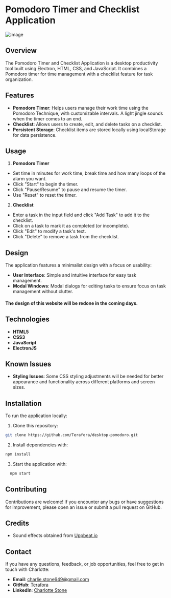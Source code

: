 # Pomodoro Timer and Checklist Application

![image](https://github.com/Terafora/desktop-pomodoro/assets/144109245/308ff105-1879-4851-9657-eb318941f8eb)

## Overview

The Pomodoro Timer and Checklist Application is a desktop productivity tool built using Electron, HTML, CSS, and JavaScript. It combines a Pomodoro timer for time management with a checklist feature for task organization.

## Features

- **Pomodoro Timer**: Helps users manage their work time using the Pomodoro Technique, with customizable intervals. A light jingle sounds when the timer comes to an end.
- **Checklist**: Allows users to create, edit, and delete tasks on a checklist.
- **Persistent Storage**: Checklist items are stored locally using localStorage for data persistence.

## Usage

1. **Pomodoro Timer**
- Set time in minutes for work time, break time and how many loops of the alarm you want.
- Click "Start" to begin the timer.
- Click "Pause/Resume" to pause and resume the timer.
- Use "Reset" to reset the timer.

2. **Checklist**
- Enter a task in the input field and click "Add Task" to add it to the checklist.
- Click on a task to mark it as completed (or incomplete).
- Click "Edit" to modify a task's text.
- Click "Delete" to remove a task from the checklist.

## Design

The application features a minimalist design with a focus on usability:

- **User Interface**: Simple and intuitive interface for easy task management.
- **Modal Windows**: Modal dialogs for editing tasks to ensure focus on task management without clutter.

#### The design of this website will be redone in the coming days.

## Technologies

- **HTML5**
- **CSS3**
- **JavaScript**
- **ElectronJS**

## Known Issues

- **Styling Issues**: Some CSS styling adjustments will be needed for better appearance and functionality across different platforms and screen sizes.

## Installation

To run the application locally:

1. Clone this repository:
```bash
git clone https://github.com/Terafora/desktop-pomodoro.git
```
2. Install dependencies with:
```bash
npm install
```
3. Start the application with:
```bash
  npm start
```
## Contributing

Contributions are welcome! If you encounter any bugs or have suggestions for improvement, please open an issue or submit a pull request on GitHub.

## Credits

- Sound effects obtained from [Uppbeat.io](https://uppbeat.io)

## Contact

If you have any questions, feedback, or job opportunities, feel free to get in touch with Charlotte:

- **Email**: [charlie.stone649@gmail.com](mailto:charlie.stone649@gmail.com)
- **GitHub**: [Terafora](https://github.com/Terafora)
- **LinkedIn**: [Charlotte Stone](https://www.linkedin.com/in/charlotte-stone-web/)
